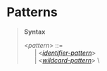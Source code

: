 # Patterns

> **Syntax**
>
> <*pattern*> ::= \
> &nbsp; &nbsp; &nbsp; | <*[identifier-pattern]*> \
> &nbsp; &nbsp; &nbsp; | <*[wildcard-pattern]*> \
>

[identifier-pattern]: patterns/identifier-pattern.md
[wildcard-pattern]: patterns/wildcard-pattern.md
